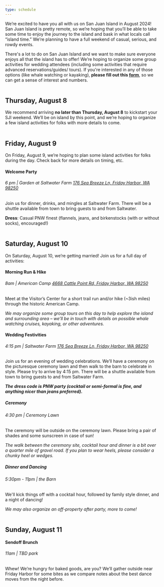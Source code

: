 ```yaml
---
type: schedule
---
```

We’re excited to have you all with us on San Juan Island in August 2024! San Juan Island is pretty remote, so we’re hoping that you’ll be able to take some time to enjoy the journey to the island and bask in what locals call “island time.” We’re planning to have a full weekend of casual, serious, and rowdy events. 

There's a lot to do on San Juan Island and we want to make sure everyone enjoys all that the island has to offer! We’re hoping to organize some group activities for wedding attendees (including some activities that require advanced reservations/guides/ tours). If you're interested in any of those options (like whale watching or kayaking), **please fill out this [form](https://docs.google.com/forms/d/e/1FAIpQLSeunoBDLhP2mxeV1VxvEr4KCjSYWpOzsJ_99im0C-GEZOb9FA/viewform)**, so we can get a sense of interest and numbers.
<br>
<br>

## Thursday, August 8
We recommend arriving **no later than Thursday, August 8** to kickstart your SJI weekend. We’ll be on island by this point, and we’re hoping to organize a few island activities for folks with more details to come. 
<br>
<br>

## Friday, August 9
On Friday, August 9, we’re hoping to plan some island activities for folks during the day. Check back for more details on timing, etc. 

#### Welcome Party 
###### 6 pm | Garden at Saltwater Farm [176 Sea Breeze Ln, Friday Harbor, WA 98250](https://maps.app.goo.gl/XAzVEw44sGqpBMk1A)
 
Join us for dinner, drinks, and mingles at Saltwater Farm. There will be a shuttle available from town to bring guests to and from Saltwater. 

**Dress**: Casual PNW finest (flannels, jeans, and birkenstocks (with or without socks), encouraged!)
<br>
<br>

## Saturday, August 10
On Saturday, August 10, we’re getting married! Join us for a full day of activities:

#### Morning Run & Hike
###### 8am | American Camp [4668 Cattle Point Rd, Friday Harbor, WA 98250](https://maps.app.goo.gl/kAbFFHL1EbvPjhbN7)
 
Meet at the Visitor’s Center  for a short trail run and/or hike (~3ish miles) through the historic American Camp.

*We may organize some group tours on this day to help explore the island and surrounding area – we’ll be in touch with details on possible whale watching cruises, kayaking, or other adventures.*

#### Wedding Festivities
###### 4:15 pm | Saltwater Farm [176 Sea Breeze Ln, Friday Harbor, WA 98250](https://maps.app.goo.gl/XAzVEw44sGqpBMk1A) 

Join us for an evening of wedding celebrations. We’ll have a ceremony on the picturesque ceremony lawn and then walk to the barn to celebrate in style. Please try to arrive by 4:15 pm. There will be a shuttle available from town to bring guests to and from Saltwater Farm.

***The dress code is PNW party (cocktail or semi-formal is fine, and anything nicer than jeans preferred).*** 

##### Ceremony
###### 4:30 pm | Ceremony Lawn
 
The ceremony will be outside on the ceremony lawn. Please bring a pair of shades and some sunscreen in case of sun!

*The walk between the ceremony site, cocktail hour and dinner is a bit over a quarter mile of gravel road. If you plan to wear heels, please consider a chunky heel or wedges.*

##### Dinner and Dancing
######  5:30pm - 11pm | the Barn
We'll kick things off with a cocktail hour, followed by family style dinner, and a night of dancing!

*We may also organize an off-property after party, more to come!*
<br>
<br>

## Sunday, August 11
#### Sendoff Brunch
######  11am | TBD park

Whew! We’re hungry for baked goods, are you? We’ll gather outside near Friday Harbor for some bites as we compare notes about the best dance moves from the night before. 